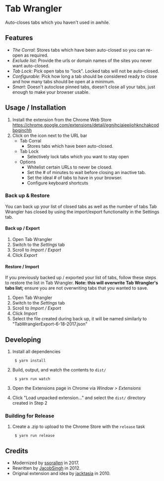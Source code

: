 # Tab Wrangler

Auto-closes tabs which you haven't used in awhile.

## Features

* *The Corral*: Stores tabs which have been auto-closed so you can re-open as required.
* *Exclude list*: Provide the urls or domain names of the sites you never want auto-closed.
* *Tab Lock*: Pick open tabs to "lock".  Locked tabs will not be auto-closed.
* *Configurable*: Pick how long a tab should be considered ready to close and how many tabs should
  be open at a minimum.
* *Smart*: Doesn't autoclose pinned tabs, doesn't close all your tabs,
  just enough to make your browser usable.

## Usage / Installation

1. Install the extension from the Chrome Web Store https://chrome.google.com/extensions/detail/egnjhciaieeiiohknchakcodbpgjnchh
2. Click on the icon next to the URL bar
    * Tab Corral
      * Stores tabs which have been auto-closed.
    * Tab Lock
      * Selectively lock tabs which you want to stay open
    * Options
      * Whitelist certain URLs to never be closed.
      * Set the # of minutes to wait before closing an inactive tab.
      * Set the ideal # of tabs to have in your browser.
      * Configure keyboard shortcuts

### Back up & Restore

You can back up your list of closed tabs as well as the number of tabs Tab Wrangler has closed by
using the import/export functionality in the Settings tab.

#### Back up / Export

1. Open Tab Wrangler
2. Switch to the *Settings* tab
3. Scroll to *Import / Export*
4. Click *Export*

#### Restore / Import

If you previously backed up / exported your list of tabs, follow these steps to restore the list in
Tab Wrangler. **Note: this will overwrite Tab Wrangler's tabs list;** ensure you are not overwriting
tabs that you wanted to save.

1. Open Tab Wrangler
2. Switch to the *Settings* tab
3. Scroll to *Import / Export*
4. Click *Import*
5. Select the file created during back up, it will be named similarly to
   "TabWranglerExport-6-18-2017.json"

## Developing

1. Install all dependencies

        $ yarn install
2. Build, output, and watch the contents to `dist/`

        $ yarn run watch
3. Open the Extensions page in Chrome via *Window > Extensions*
4. Click "Load unpacked extension..." and select the `dist/` directory created in Step 2

### Building for Release

1. Create a .zip to upload to the Chrome Store with the `release` task

        $ yarn run release

## Credits

* Modernized by [ssorallen](https://github.com/ssorallen) in 2017.
* Rewritten by [JacobSingh](https://github.com/jacobSingh) in 2012.
* Original extension and idea by [jacktasia](https://github.com/jacktasia) in 2010.
